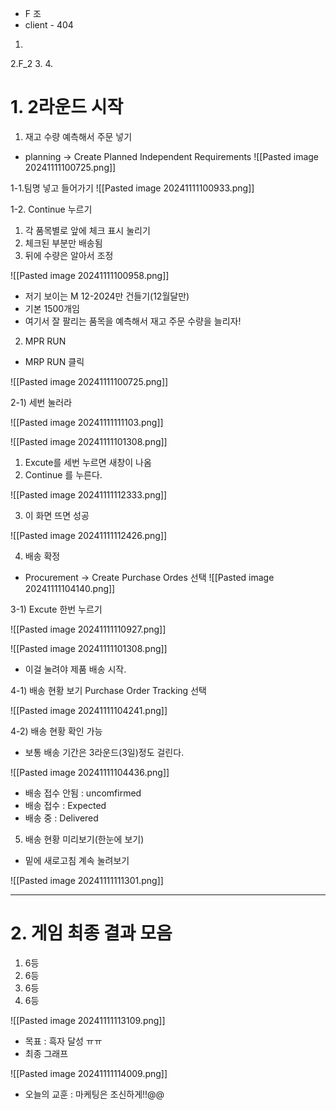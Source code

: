 - F 조
- client - 404
1.
2.F_2
3.
4.

# 1. 2라운드 시작
1. 재고 수량 예측해서 주문 넣기
-  planning -> Create Planned Independent Requirements
![[Pasted image 20241111100725.png]]

1-1.팀명 넣고 들어가기
![[Pasted image 20241111100933.png]]

1-2. Continue 누르기
1. 각 품목별로 앞에 체크 표시 눌리기
2. 체크된 부분만 배송됨
3. 뒤에 수량은 알아서 조정

![[Pasted image 20241111100958.png]]

- 저기 보이는 M 12-2024만 건들기(12월달만)
- 기본 1500개임
- 여기서 잘 팔리는 품목을 예측해서 재고 주문 수량을 늘리자!

2. MPR RUN
- MRP RUN 클릭

![[Pasted image 20241111100725.png]]

2-1) 세번 눌러라

![[Pasted image 20241111111103.png]]


![[Pasted image 20241111101308.png]]

1. Excute를 세번 누르면 새창이 나옴
2. Continue 를 누른다.

![[Pasted image 20241111112333.png]]

3. 이 화면 뜨면 성공

![[Pasted image 20241111112426.png]]




4. 배송 확정
- Procurement -> Create Purchase Ordes 선택
![[Pasted image 20241111104140.png]]

3-1) Excute 한번 누르기

![[Pasted image 20241111110927.png]]

![[Pasted image 20241111101308.png]]

- 이걸 눌려야 제품 배송 시작.

4-1) 배송 현황 보기
Purchase Order Tracking 선택

![[Pasted image 20241111104241.png]]

4-2) 배송 현황 확인 가능
- 보통 배송 기간은 3라운드(3일)정도 걸린다.

![[Pasted image 20241111104436.png]]

- 배송 접수 안됨 : uncomfirmed
- 배송 접수 : Expected 
- 배송 중 : Delivered

5. 배송 현황 미리보기(한눈에 보기)
- 밑에 새로고침 계속 눌려보기

![[Pasted image 20241111111301.png]]

---
# 2. 게임 최종 결과 모음
1. 6등
2. 6등
3. 6등
4. 6등

![[Pasted image 20241111113109.png]]

- 목표 : 흑자 달성 ㅠㅠ
- 최종 그래프 

![[Pasted image 20241111114009.png]]

- 오늘의 교훈 : 마케팅은 조신하게!!@@
